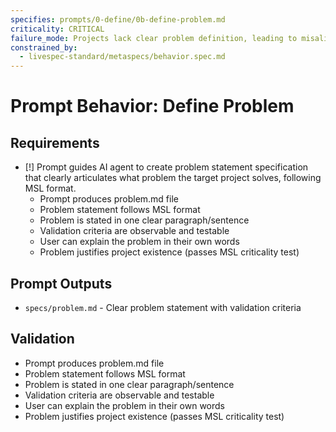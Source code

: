 ```yaml
---
specifies: prompts/0-define/0b-define-problem.md
criticality: CRITICAL
failure_mode: Projects lack clear problem definition, leading to misaligned solutions
constrained_by:
  - livespec-standard/metaspecs/behavior.spec.md
---
```


# Prompt Behavior: Define Problem

## Requirements
- [!] Prompt guides AI agent to create problem statement specification that clearly articulates what problem the target project solves, following MSL format.
  - Prompt produces problem.md file
  - Problem statement follows MSL format
  - Problem is stated in one clear paragraph/sentence
  - Validation criteria are observable and testable
  - User can explain the problem in their own words
  - Problem justifies project existence (passes MSL criticality test)

## Prompt Outputs

- `specs/problem.md` - Clear problem statement with validation criteria

## Validation

- Prompt produces problem.md file
- Problem statement follows MSL format
- Problem is stated in one clear paragraph/sentence
- Validation criteria are observable and testable
- User can explain the problem in their own words
- Problem justifies project existence (passes MSL criticality test)
